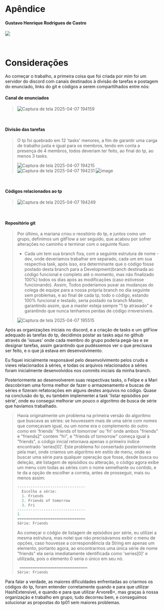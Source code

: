 # Apêndice

#### Gustavo Henrique Rodrigues de Castro

[<img src = "https://img.shields.io/badge/github-black.svg?&style=for-the-badge&logo=github&logoColor=white">](https://github.com/GhrCastro)

<br>

# Considerações

Ao começar o trabalho, a primeira coisa que foi criada por mim foi um servidor do discord com canais destinados à divisão de tarefas e postagem do enunciado, links do git e códigos a serem compartilhados entre nós:


 #### Canal de enunciados
> ![Captura de tela 2025-04-07 194159](https://github.com/user-attachments/assets/b11e5db5-9bb3-44b4-bbdb-c3d38b1f8831)

<br>

 #### Divisão das tarefas
> O tp foi quebrado em 12 'tasks' menores, a fim de garantir uma carga de trabalho justa e igual para os membros, tendo em conta a presença de 4 membros, todos deveriam ter feito, ao final do tp, ao menos 3 tasks.
> 
>![Captura de tela 2025-04-07 194215](https://github.com/user-attachments/assets/af1841f4-d5e6-465f-b5f9-7a3e9ccee68f)
>![Captura de tela 2025-04-07 194231](https://github.com/user-attachments/assets/da631357-8599-4443-9fcf-5778f2a121ae)
> ![image](https://github.com/user-attachments/assets/b0494323-e9c9-46d3-a940-73622f261b53)

<br>

#### Códigos relacionados ao tp
> ![Captura de tela 2025-04-07 194249](https://github.com/user-attachments/assets/3fa77278-62af-4038-9ea7-b7899300d484)

<br>

#### Repositório git
>Por último, a mariana criou o reositório do tp, e juntos como um grupo, definimos um gitFlow a ser seguido, que acabou por sofrer alterações no caminho e terminar com o seguinte fluxo:
> - Cada um tem sua branch fixa, com a seguinte estrutura de nome <GitHub-userName>-dev, onde deveríamos trabalhar em separado, cada um em sua respectiva task, após isso, era determinante que o código fosse postado desta branch para a Development(branch destinada ao código funcional e completo até o momento, mas não finalizado 100%) todos os dias após as modificações (caso estivesse funcionando). Assim, Todos poderíamos puxar as mudanças do colega de equipe para a nossa própria branch no dia seguinte sem problemas, e ao final de cada tp, todo o código, estando 100% funcional e testado, seria postado na branch Master, garantindo assim, que a master esteja sempre "1 tp atrasado" e garantindo que nunca tenhamos perdas de código irreversíveis.
>   
>![Captura de tela 2025-04-07 195515](https://github.com/user-attachments/assets/f14d898f-e67d-43a5-8271-a917f45fe40f)

Após as organizações iniciais no discord, e a criação de tasks e um gitFlow adequado às tarefas do tp, decidimos postar as tasks aqui no github através de 'issues' onde cada membro do grupo poderia pegá-las e se designar tarefas, assim garantindo que pudéssemos ver o que precisava ser feito, e o que já estava em desenvolvimento.

Eu fiquei inicialmente responsável pelo desenvolvimento pelos cruds e views relacionados à séries, e todas os arquivos relacionados a séries foram inicialmente desenvolvidos nos commits iniciais da minha branch.

Posteriormente ao desenvolverem suas respectivas tasks, o Felipe e a Mari descobriram uma forma melhor de fazer o armazenamento e buscas de séries e fizeram refatorações em alguns destes arquivos no código. Quase na conclusão do tp, eu também implementei a task 'listar episódios por série', onde eu consegui melhorar um pouco o algoritmo de busca de série que havíamos trabalhado. 

> Havia originalmente um problema na primeira versão do algoritmo que buscava as séries: se houvessem mais de uma série com nomes que começavam igual, ou um nome era o complemento do outro como em 'friends' 'friends of tomorrow' ou 'fri' onde  ambos "friends" e "friends2" contém "fri", e "friends of tomorrow" começa igual à "friends", o código inicial retornava apenas o primeiro índice encontrado 'series[0]'. Este problema foi consertado posteriormente pela mari, onde criamos um algoritmo em estilo de menu, onde ao buscar uma série para qualquer operação que fosse, desde busca ou deleção, até listagem de episódios ou alteração, o código agora exibe um menu com todas as séries com o nome semelhante ou contido, e te da a  opção de escolher a correta, antes de prosseguir, mais ou menos assim:
>
> ```java
> -------------------------------
>   Escolha a série:
>   1. Friends
>   2. Friends of tomorrow
>   3. Fri
> -------------------------------
> 1
> ===============================
> Série: Friends
> ```
>
> Ao começar o códgio de listagem de episódios por série, eu utilizei a mesma estrutura, mas notei que não precisávamos exibir o menu de opções, caso houvesse a correspondência da String em apenas um elemento, portanto agora, ao encontrarmos uma única série de nome "friends" ela seria imediatamente identificada como 'series[0]' e utilizada, pois o elemento 0 seria o único em seu nó.
> ```java
>  ===============================
> Série: Friends
> ```


 Para falar a verdade, as maiores dificuldades enfrentadas ao criarmos os códigos do tp, foram entender corretamente quando e para que utilizar HashExtensível, e quando e para que utilizar ÁrvoreB+, mas graças à nossa organização e trabalho em grupo, tudo decorreu bem, e conseguimos solucionar as propostas do tp01 sem maiores problemas.


